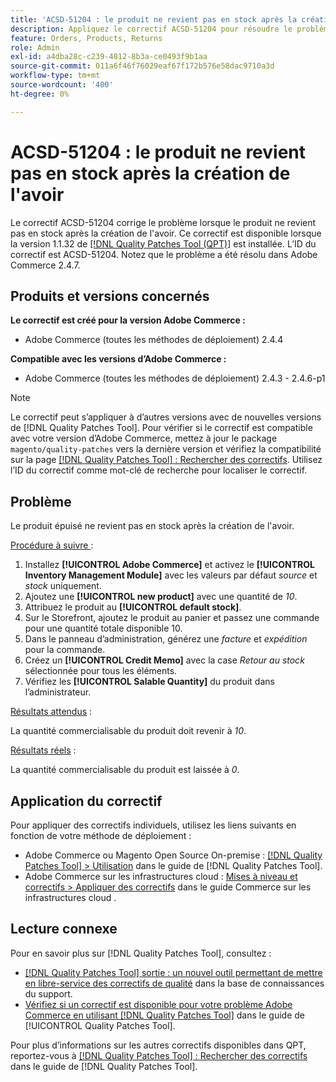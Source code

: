 ```yaml
---
title: 'ACSD-51204 : le produit ne revient pas en stock après la création de l''avoir'
description: Appliquez le correctif ACSD-51204 pour résoudre le problème d'Adobe Commerce en raison duquel le produit n'est pas retourné en stock après la création de l'avoir.
feature: Orders, Products, Returns
role: Admin
exl-id: a4dba28c-c239-4812-8b3a-ce0493f9b1aa
source-git-commit: 011a6f46f76029eaf67f172b576e58dac9710a3d
workflow-type: tm+mt
source-wordcount: '400'
ht-degree: 0%

---
```


# ACSD-51204 : le produit ne revient pas en stock après la création de l&#39;avoir

Le correctif ACSD-51204 corrige le problème lorsque le produit ne revient pas en stock après la création de l&#39;avoir. Ce correctif est disponible lorsque la version 1.1.32 de [[!DNL Quality Patches Tool (QPT)]](https://experienceleague.adobe.com/en/docs/commerce-operations/tools/quality-patches-tool/quality-patches-tool-to-self-serve-quality-patches) est installée. L’ID du correctif est ACSD-51204. Notez que le problème a été résolu dans Adobe Commerce 2.4.7.

## Produits et versions concernés

**Le correctif est créé pour la version Adobe Commerce :**

* Adobe Commerce (toutes les méthodes de déploiement) 2.4.4

**Compatible avec les versions d’Adobe Commerce :**

* Adobe Commerce (toutes les méthodes de déploiement) 2.4.3 - 2.4.6-p1

>[!NOTE]
>
>Le correctif peut s’appliquer à d’autres versions avec de nouvelles versions de [!DNL Quality Patches Tool]. Pour vérifier si le correctif est compatible avec votre version d’Adobe Commerce, mettez à jour le package `magento/quality-patches` vers la dernière version et vérifiez la compatibilité sur la page [[!DNL Quality Patches Tool] : Rechercher des correctifs](<https://experienceleague.adobe.com/tools/commerce-quality-patches/index.html>). Utilisez l’ID du correctif comme mot-clé de recherche pour localiser le correctif.

## Problème

Le produit épuisé ne revient pas en stock après la création de l&#39;avoir.

<u>Procédure à suivre </u> :

1. Installez **[!UICONTROL Adobe Commerce]** et activez le **[!UICONTROL Inventory Management Module]** avec les valeurs par défaut *source* et *stock* uniquement.
1. Ajoutez une **[!UICONTROL new product]** avec une quantité de *10*.
1. Attribuez le produit au **[!UICONTROL default stock]**.
1. Sur le Storefront, ajoutez le produit au panier et passez une commande pour une quantité totale disponible 10.
1. Dans le panneau d’administration, générez une *facture* et *expédition* pour la commande.
1. Créez un **[!UICONTROL Credit Memo]** avec la case *Retour au stock* sélectionnée pour tous les éléments.
1. Vérifiez les **[!UICONTROL Salable Quantity]** du produit dans l’administrateur.

<u>Résultats attendus</u> :

La quantité commercialisable du produit doit revenir à *10*.

<u>Résultats réels</u> :

La quantité commercialisable du produit est laissée à *0*.

## Application du correctif

Pour appliquer des correctifs individuels, utilisez les liens suivants en fonction de votre méthode de déploiement :

* Adobe Commerce ou Magento Open Source On-premise : [[!DNL Quality Patches Tool] > Utilisation](/help/tools/quality-patches-tool/usage.md) dans le guide de [!DNL Quality Patches Tool].
* Adobe Commerce sur les infrastructures cloud : [Mises à niveau et correctifs > Appliquer des correctifs](https://experienceleague.adobe.com/docs/commerce-cloud-service/user-guide/develop/upgrade/apply-patches.html) dans le guide Commerce sur les infrastructures cloud .

## Lecture connexe

Pour en savoir plus sur [!DNL Quality Patches Tool], consultez :

* [[!DNL Quality Patches Tool] sortie : un nouvel outil permettant de mettre en libre-service des correctifs de qualité](https://experienceleague.adobe.com/en/docs/commerce-operations/tools/quality-patches-tool/quality-patches-tool-to-self-serve-quality-patches) dans la base de connaissances du support.
* [Vérifiez si un correctif est disponible pour votre problème Adobe Commerce en utilisant [!DNL Quality Patches Tool]](/help/tools/quality-patches-tool/patches-available-in-qpt/check-patch-for-magento-issue-with-magento-quality-patches.md) dans le guide de [!UICONTROL Quality Patches Tool].


Pour plus d’informations sur les autres correctifs disponibles dans QPT, reportez-vous à [[!DNL Quality Patches Tool] : Rechercher des correctifs](<https://experienceleague.adobe.com/tools/commerce-quality-patches/index.html>) dans le guide de [!DNL Quality Patches Tool].
